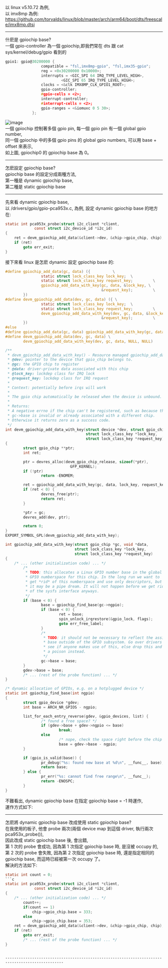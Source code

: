 以 linux v5.10.72 為例,  
以 imx8mp 為例: https://github.com/torvalds/linux/blob/master/arch/arm64/boot/dts/freescale/imx8mp.dtsi  

------------------------------------------------------------------------------------------------  
什麽是 gpiochip base?  
一個 gpio-controller 為一個 gpiochip,即我們常在 dts 跟 cat sys/kernel/debug/gpio 看到的  
```c
gpio1: gpio@30200000 {
				compatible = "fsl,imx8mp-gpio", "fsl,imx35-gpio";
				reg = <0x30200000 0x10000>;
				interrupts = <GIC_SPI 64 IRQ_TYPE_LEVEL_HIGH>,
					     <GIC_SPI 65 IRQ_TYPE_LEVEL_HIGH>;
				clocks = <&clk IMX8MP_CLK_GPIO1_ROOT>;
				gpio-controller;
				#gpio-cells = <2>;
				interrupt-controller;
				#interrupt-cells = <2>;
				gpio-ranges = <&iomuxc 0 5 30>;
			};
```
![image](https://github.com/OuO333333/jserv-linux-kernel-internals-study/assets/37506309/0bda6f34-0d9f-4751-b1f9-d10353baea65)  
一個 gpiochip 控制著多個 gpio pin,
每一個 gpio pin 有一個 global gpio number,  
同一個 gpiochip 中的多個 gpio pins 的 global gpio numbers, 可以用 base + offset 來表示,  
如上圖, gpiochip0 的 gpiochip base 為 0。  

------------------------------------------------------------------------------------------------  
怎麽設定 gpiochip base?  
gpiochip base 的設定分成兩種方法,  
第一種是 dynamic gpiochip base,  
第二種是 static gpiochip base  

------------------------------------------------------------------------------------------------  
先來看 dynamic gpiochip base,  
以 /drivers/gpio/gpio-pca953x.c, 為例,
設定 dynamic gpiochip base 的地方在:  
```c
static int pca953x_probe(struct i2c_client *client,
			 const struct i2c_device_id *i2c_id)
{
	ret = devm_gpiochip_add_data(&client->dev, &chip->gpio_chip, chip);
	if (ret)
		goto err_exit;
}
```
接下來看 linux 是怎麽 dynamic 設定 gpiochip base 的:  
```c
#define gpiochip_add_data(gc, data) ({          \
                static struct lock_class_key lock_key;  \
                static struct lock_class_key request_key;         \
                gpiochip_add_data_with_key(gc, data, &lock_key, \
                                           &request_key);         \
        })
#define devm_gpiochip_add_data(dev, gc, data) ({ \
                static struct lock_class_key lock_key;  \
                static struct lock_class_key request_key;         \
                devm_gpiochip_add_data_with_key(dev, gc, data, &lock_key, \
                                           &request_key);         \
        })
#else
#define gpiochip_add_data(gc, data) gpiochip_add_data_with_key(gc, data, NULL, NULL)
#define devm_gpiochip_add_data(dev, gc, data) \
        devm_gpiochip_add_data_with_key(dev, gc, data, NULL, NULL)

```
```c
/**
 * devm_gpiochip_add_data_with_key() - Resource managed gpiochip_add_data_with_key()
 * @dev: pointer to the device that gpio_chip belongs to.
 * @gc: the GPIO chip to register
 * @data: driver-private data associated with this chip
 * @lock_key: lockdep class for IRQ lock
 * @request_key: lockdep class for IRQ request
 *
 * Context: potentially before irqs will work
 *
 * The gpio chip automatically be released when the device is unbound.
 *
 * Returns:
 * A negative errno if the chip can't be registered, such as because the
 * gc->base is invalid or already associated with a different chip.
 * Otherwise it returns zero as a success code.
 */
int devm_gpiochip_add_data_with_key(struct device *dev, struct gpio_chip *gc, void *data,
                                    struct lock_class_key *lock_key,
                                    struct lock_class_key *request_key)
{
        struct gpio_chip **ptr;
        int ret;

        ptr = devres_alloc(devm_gpio_chip_release, sizeof(*ptr),
                             GFP_KERNEL);
        if (!ptr)
                return -ENOMEM;

        ret = gpiochip_add_data_with_key(gc, data, lock_key, request_key);
        if (ret < 0) {
                devres_free(ptr);
                return ret;     
        }

        *ptr = gc;            
        devres_add(dev, ptr);

        return 0;
}
EXPORT_SYMBOL_GPL(devm_gpiochip_add_data_with_key);

```
```c
int gpiochip_add_data_with_key(struct gpio_chip *gc, void *data,
                               struct lock_class_key *lock_key,
                               struct lock_class_key *request_key)
{
	/* ... (other initialization code) ... */
        /*
         * TODO: this allocates a Linux GPIO number base in the global
         * GPIO numberspace for this chip. In the long run we want to
         * get *rid* of this numberspace and use only descriptors, but
         * it may be a pipe dream. It will not happen before we get rid
         * of the sysfs interface anyways.
         */
        if (base < 0) {
                base = gpiochip_find_base(gc->ngpio);
                if (base < 0) {
                        ret = base;
                        spin_unlock_irqrestore(&gpio_lock, flags);
                        goto err_free_label;
                }
                /*
                 * TODO: it should not be necessary to reflect the assigned
                 * base outside of the GPIO subsystem. Go over drivers and
                 * see if anyone makes use of this, else drop this and assign
                 * a poison instead.
                 */
                gc->base = base;
        }
        gdev->base = base;
        /* ... (rest of the probe function) ... */
}
```
```c
/* dynamic allocation of GPIOs, e.g. on a hotplugged device */
static int gpiochip_find_base(int ngpio)
{
        struct gpio_device *gdev;
        int base = ARCH_NR_GPIOS - ngpio;

        list_for_each_entry_reverse(gdev, &gpio_devices, list) {
                /* found a free space? */
                if (gdev->base + gdev->ngpio <= base)
                        break;
                else
                        /* nope, check the space right before the chip */
                        base = gdev->base - ngpio;
        }

        if (gpio_is_valid(base)) {
                pr_debug("%s: found new base at %d\n", __func__, base);
                return base;
        } else {
                pr_err("%s: cannot find free range\n", __func__);
                return -ENOSPC;
        }
}
```

不難看出, dynamic gpiochip base 在指定 gpiochip base = -1 時運作,  
運作方式如下:  


------------------------------------------------------------------------------------------------
怎麽將 dynamic gpiochip base 改成使用 static gpiochip base?  
在我使用的板子, 他會 probe 兩次(兩個 device map 到這個 driver, 執行兩次 pca953x_probe()),  
因此改成 static gpiochip base 後, 會出錯,  
第 1 次的 probe 會成功, 因為第 1 次指定 gpiochip base 時, 是沒被 occupy 的,  
第 2 次的 probe 會失敗, 因為第 2 次指定 gpiochip base 時, 還是指定相同的 gpiochip base, 而這時已經被第一次 occupy 了。  
解決的方法如下:
```c
static int count = 0;
```c
static int pca953x_probe(struct i2c_client *client,
			 const struct i2c_device_id *i2c_id)
{
	/* ... (other initialization code) ... */
        count++;
        if(count == 1)
            chip->gpio_chip.base = 333;
        else
            chip->gpio_chip.base = 353;
	ret = devm_gpiochip_add_data(&client->dev, &chip->gpio_chip, chip);
	if (ret)
		goto err_exit;
        /* ... (rest of the probe function) ... */
}
```
```

------------------------------------------------------------------------------------------------
